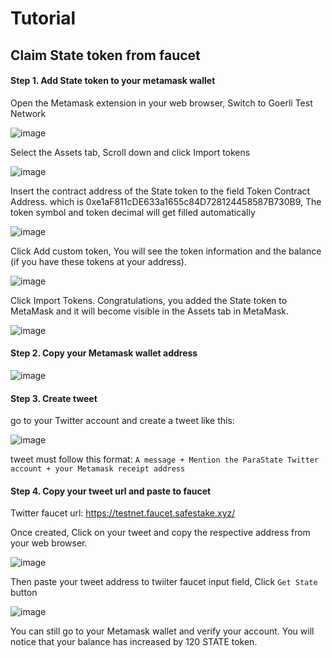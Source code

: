 # Tutorial

## Claim State token from faucet

#### Step 1. Add State token to your metamask wallet

Open the Metamask extension in your web browser, Switch to Goerli Test Network

![image](https://i.imgur.com/SSBYheW.png)

Select the Assets tab, Scroll down and click Import tokens

![image](https://i.imgur.com/uVuICyt.png)

Insert the contract address of the State token to the field Token Contract Address. which is 0xe1aF811cDE633a1655c84D728124458587B730B9, The token symbol and token decimal will get filled automatically

![image](https://i.imgur.com/Oox0UOz.png)

Click Add custom token, You will see the token information and the balance (if you have these tokens at your address). 

![image](https://i.imgur.com/yXRBGRT.png)

Click Import Tokens. 
Congratulations, you added the State token to MetaMask and it will become visible in the Assets tab in MetaMask.

![image](https://i.imgur.com/cdxI9G8.png)

#### Step 2. Copy your Metamask wallet address

![image](https://i.imgur.com/WET3hCh.png)

#### Step 3. Create tweet

go to your Twitter account and create a tweet like this:

![image](https://i.imgur.com/45UIpw1.png)

tweet must follow this format: `A message + Mention the ParaState Twitter account + your Metamask receipt address`

#### Step 4. Copy your tweet url and paste to faucet

Twitter faucet url: https://testnet.faucet.safestake.xyz/

Once created, Click on your tweet and copy the respective address from your web browser.

![image](https://i.imgur.com/GPzFwgK.png)

Then paste your tweet address to twiiter faucet input field, Click `Get State` button

![image](https://i.imgur.com/lQGv1WF.png)

You can still go to your Metamask wallet and verify your account. You will notice that your balance has increased by 120 STATE token.




